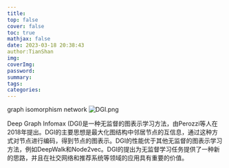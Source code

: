 ```yaml
---
title: 
top: false
cover: false
toc: true
mathjax: false
date: 2023-03-18 20:38:43
author:TianShan
img: 
coverImg: 
password: 
summary: 
tags: 
categories: 
---
```


graph isomorphism network
![DGI.png](https://blog95.oss-cn-beijing.aliyuncs.com/CNN/DGI.png)

Deep Graph Infomax (DGI)是一种无监督的图表示学习方法，由Perozzi等人在2018年提出。DGI的主要思想是最大化图结构中邻居节点的互信息，通过这种方式对节点进行编码，得到节点的图表示。DGI的性能优于其他无监督的图表示学习方法，例如DeepWalk和Node2vec。DGI的提出为无监督学习任务提供了一种新的思路，并且在社交网络和推荐系统等领域的应用具有重要的价值。